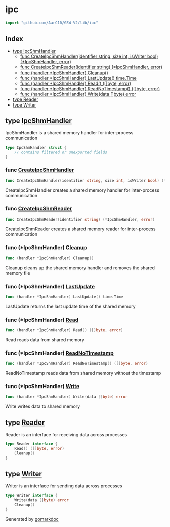 <!-- Code generated by gomarkdoc. DO NOT EDIT -->

# ipc

```go
import "github.com/AarC10/GSW-V2/lib/ipc"
```

## Index

- [type IpcShmHandler](<#IpcShmHandler>)
  - [func CreateIpcShmHandler\(identifier string, size int, isWriter bool\) \(\*IpcShmHandler, error\)](<#CreateIpcShmHandler>)
  - [func CreateIpcShmReader\(identifier string\) \(\*IpcShmHandler, error\)](<#CreateIpcShmReader>)
  - [func \(handler \*IpcShmHandler\) Cleanup\(\)](<#IpcShmHandler.Cleanup>)
  - [func \(handler \*IpcShmHandler\) LastUpdate\(\) time.Time](<#IpcShmHandler.LastUpdate>)
  - [func \(handler \*IpcShmHandler\) Read\(\) \(\[\]byte, error\)](<#IpcShmHandler.Read>)
  - [func \(handler \*IpcShmHandler\) ReadNoTimestamp\(\) \(\[\]byte, error\)](<#IpcShmHandler.ReadNoTimestamp>)
  - [func \(handler \*IpcShmHandler\) Write\(data \[\]byte\) error](<#IpcShmHandler.Write>)
- [type Reader](<#Reader>)
- [type Writer](<#Writer>)


<a name="IpcShmHandler"></a>
## type [IpcShmHandler](<https://github.com/RIT-Launch-Initiative/GSW/blob/main/lib/ipc/shm.go#L14-L20>)

IpcShmHandler is a shared memory handler for inter\-process communication

```go
type IpcShmHandler struct {
    // contains filtered or unexported fields
}
```

<a name="CreateIpcShmHandler"></a>
### func [CreateIpcShmHandler](<https://github.com/RIT-Launch-Initiative/GSW/blob/main/lib/ipc/shm.go#L32>)

```go
func CreateIpcShmHandler(identifier string, size int, isWriter bool) (*IpcShmHandler, error)
```

CreateIpcShmHandler creates a shared memory handler for inter\-process communication

<a name="CreateIpcShmReader"></a>
### func [CreateIpcShmReader](<https://github.com/RIT-Launch-Initiative/GSW/blob/main/lib/ipc/shm.go#L90>)

```go
func CreateIpcShmReader(identifier string) (*IpcShmHandler, error)
```

CreateIpcShmReader creates a shared memory reader for inter\-process communication

<a name="IpcShmHandler.Cleanup"></a>
### func \(\*IpcShmHandler\) [Cleanup](<https://github.com/RIT-Launch-Initiative/GSW/blob/main/lib/ipc/shm.go#L101>)

```go
func (handler *IpcShmHandler) Cleanup()
```

Cleanup cleans up the shared memory handler and removes the shared memory file

<a name="IpcShmHandler.LastUpdate"></a>
### func \(\*IpcShmHandler\) [LastUpdate](<https://github.com/RIT-Launch-Initiative/GSW/blob/main/lib/ipc/shm.go#L158>)

```go
func (handler *IpcShmHandler) LastUpdate() time.Time
```

LastUpdate returns the last update time of the shared memory

<a name="IpcShmHandler.Read"></a>
### func \(\*IpcShmHandler\) [Read](<https://github.com/RIT-Launch-Initiative/GSW/blob/main/lib/ipc/shm.go#L138>)

```go
func (handler *IpcShmHandler) Read() ([]byte, error)
```

Read reads data from shared memory

<a name="IpcShmHandler.ReadNoTimestamp"></a>
### func \(\*IpcShmHandler\) [ReadNoTimestamp](<https://github.com/RIT-Launch-Initiative/GSW/blob/main/lib/ipc/shm.go#L148>)

```go
func (handler *IpcShmHandler) ReadNoTimestamp() ([]byte, error)
```

ReadNoTimestamp reads data from shared memory without the timestamp

<a name="IpcShmHandler.Write"></a>
### func \(\*IpcShmHandler\) [Write](<https://github.com/RIT-Launch-Initiative/GSW/blob/main/lib/ipc/shm.go#L124>)

```go
func (handler *IpcShmHandler) Write(data []byte) error
```

Write writes data to shared memory

<a name="Reader"></a>
## type [Reader](<https://github.com/RIT-Launch-Initiative/GSW/blob/main/lib/ipc/ipc.go#L10-L13>)

Reader is an interface for receiving data across processes

```go
type Reader interface {
    Read() ([]byte, error)
    Cleanup()
}
```

<a name="Writer"></a>
## type [Writer](<https://github.com/RIT-Launch-Initiative/GSW/blob/main/lib/ipc/ipc.go#L4-L7>)

Writer is an interface for sending data across processes

```go
type Writer interface {
    Write(data []byte) error
    Cleanup()
}
```

Generated by [gomarkdoc](<https://github.com/princjef/gomarkdoc>)
